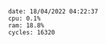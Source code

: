

                date: 18/04/2022 04:22:37
                cpu: 0.1%
                ram: 18.8%
                cycles: 16320

                         